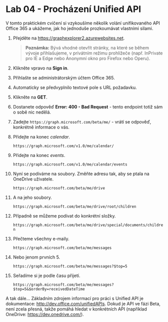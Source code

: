Lab 04 - Procházení Unified API
===

V tomto praktickém cvičení si vzykoušíme několik volání unifikovaného API Office 365 a ukážeme, jak ho jednoduše prozkoumávat vlastními silami.

1. Přejděte na https://graphexplorer2.azurewebsites.net.

	> **Poznámka:** Bývá vhodné otevřít stránky, na které se během vývoje přihlašujeme, v privátním režimu prohlížeče (např. InPrivate pro IE a Edge nebo Anonymní okno pro Firefox nebo Operu).

1. Klikněte vpravo na **Sign in**.
1. Přihlašte se administrátorským účtem Office 365.
1. Automaticky se předvyplnilo textové pole s URL požadavku.
1. Klikněte na **GET**.
1. Dostanete odpověď **Error: 400 - Bad Request** - tento endpoint totiž sám o sobě nic nedělá.
1. Zadejte `https://graph.microsoft.com/beta/me/` - vrátí se odpověď, konkrétně informace o vás.
1. Přidejte na konec *calendar*.
	
	`https://graph.microsoft.com/v1.0/me/calendar/`

1. Přidejte na konec *events*.

	`https://graph.microsoft.com/v1.0/me/calendar/events`
	
1. Nyní se podíváme na soubory. Změňte adresu tak, aby se ptala na OneDrive uživatele.

	`https://graph.microsoft.com/beta/me/drive`
	
1. A na jeho soubory.

	`https://graph.microsoft.com/beta/me/drive/root/children`
	
1. Případně se můžeme podívat do konkrétní složky.

	`https://graph.microsoft.com/beta/me/drive/special/documents/children`
	
1. Přečteme všechny e-maily.

	`https://graph.microsoft.com/beta/me/messages`
	
1. Nebo jenom prvních 5.

	`https://graph.microsoft.com/beta/me/messages?$top=5`
	
1. Seřadíme si je podle času přijetí.

	`https://graph.microsoft.com/beta/me/messages?$top=5&$orderBy=receivedDateTime`
	
	
A tak dále... Základním zdrojem informací pro práci s Unified API je dokumentace: http://dev.office.com/unifiedAPIs. Dokud je API ve fázi Beta, není zcela přesná, takže pomáhá hledat v konkrétních API (například OneDrive: https://dev.onedrive.com/).